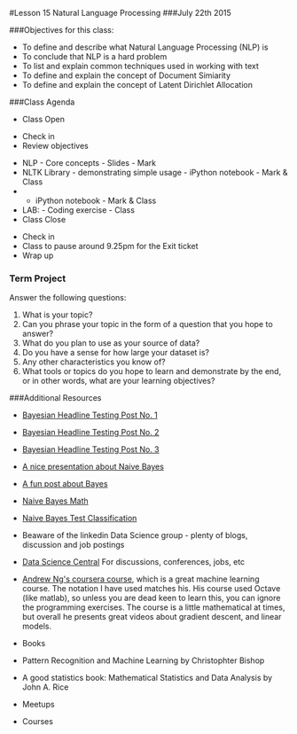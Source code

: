 #Lesson 15 Natural Language Processing
###July 22th 2015

###Objectives for this class:
 * To define and describe what Natural Language Processing (NLP) is
 * To conclude that NLP is a hard problem
 * To list and explain common techniques used in working with text
 * To define and explain the concept of Document Simiarity
 * To define and explain the concept of Latent Dirichlet Allocation
 
###Class Agenda
 - Class Open
  * Check in 
  * Review objectives
 - NLP - Core concepts - Slides - Mark
 - NLTK Library - demonstrating simple usage - iPython notebook - Mark & Class
 -  - iPython notebook - Mark & Class
 - LAB:  - Coding exercise - Class
 - Class Close
  * Check in
  * Class to pause around 9.25pm for the Exit ticket
  * Wrap up
 
 
### Term Project
  Answer the following questions:
  1. What is your topic? 
  2. Can you phrase your topic in the form of a question that you hope to answer?
  3. What do you plan to use as your source of data? 
  4. Do you have a sense for how large your dataset is? 
  5. Any other characteristics you know of?
  6. What tools or topics do you hope to learn and demonstrate by the end, or in other words, what are your learning objectives?


###Additional Resources
* [Bayesian Headline Testing Post No. 1](http://jeroenjanssens.com/2013/08/18/bayesian-headline-testing-at-visual-revenue.html)
* [Bayesian Headline Testing Post No. 2](http://developers.lyst.com/data/2014/05/10/bayesian-ab-testing/)
* [Bayesian Headline Testing Post No. 3](http://www.bayesianwitch.com/blog/2014/bayesian_ab_test.html)
* [A nice presentation about Naive Bayes](http://cis.poly.edu/~mleung/FRE7851/f07/naiveBayesianClassifier.pdf)
* [A fun post about Bayes](https://www.countbayesie.com/blog/2015/2/18/bayes-theorem-with-lego)
* [Naive Bayes Math](http://nlp.stanford.edu/IR-book/pdf/13bayes.pdf)
* [Naive Bayes Test Classification](http://nlp.stanford.edu/IR-book/html/htmledition/naive-bayes-text-classification-1.html)
* Beaware of the linkedin Data Science group - plenty of blogs, discussion and job postings
* [Data Science Central](http://www.datasciencecentral.com/) For discussions, conferences, jobs, etc
* [Andrew Ng's coursera course](https://www.coursera.org/learn/machine-learning/home/info), which is a great machine learning course. The notation I have used matches his. His course used Octave (like matlab), so unless you are dead keen to learn this, you can ignore the programming exercises. The course is a little mathematical at times, but overall he presents great videos about gradient descent, and linear models.

* Books

* Pattern Recognition and Machine Learning by Christophter Bishop
 
* A good statistics book: Mathematical Statistics and Data Analysis by John A. Rice

* Meetups

* Courses

